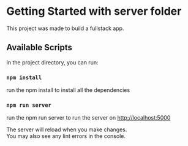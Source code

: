 # Getting Started with server folder

This project was made to build a fullstack app.

## Available Scripts

In the project directory, you can run:

### `npm install`

run the npm install to install all the dependencies

### `npm run server`

run the npm run server to run the server on
[http://localhost:5000](http://localhost:5000)

The server will reload when you make changes.\
You may also see any lint errors in the console.



